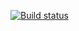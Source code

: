 [![Build status](https://ci.appveyor.com/api/projects/status/ft6leyphq3y4ygfq?svg=true)](https://ci.appveyor.com/project/OlgaVlasova3891/api-ci-gradle-homework)
